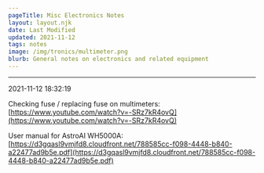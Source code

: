 ```yaml
---
pageTitle: Misc Electronics Notes
layout: layout.njk
date: Last Modified
updated: 2021-11-12
tags: notes 
image: /img/tronics/multimeter.png
blurb: General notes on electronics and related equipment
---
```


---
2021-11-12 18:32:19

Checking fuse / replacing fuse on multimeters: [https://www.youtube.com/watch?v=-SRz7kR4ovQ](https://www.youtube.com/watch?v=-SRz7kR4ovQ)

User manual for AstroAI WH5000A: [https://d3gqasl9vmjfd8.cloudfront.net/788585cc-f098-4448-b840-a22477ad9b5e.pdf](https://d3gqasl9vmjfd8.cloudfront.net/788585cc-f098-4448-b840-a22477ad9b5e.pdf)

